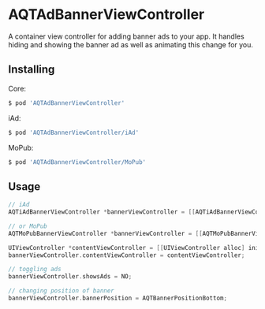# AQTAdBannerViewController
A container view controller for adding banner ads to your app. It handles hiding and showing the banner ad as well as animating this change for you.

## Installing
Core:
```bash
$ pod 'AQTAdBannerViewController'
```  
iAd:
```bash
$ pod 'AQTAdBannerViewController/iAd'
```
  
MoPub:
```bash
$ pod 'AQTAdBannerViewController/MoPub'
```
  
## Usage

```objective-c
// iAd
AQTiAdBannerViewController *bannerViewController = [[AQTiAdBannerViewController alloc] init];

// or MoPub
AQTMoPubBannerViewController *bannerViewController = [[AQTMoPubBannerViewController alloc] initWithAdUnitID:@"<your ad unit id>"];

UIViewController *contentViewController = [[UIViewController alloc] init];
bannerViewController.contentViewController = contentViewController;

// toggling ads
bannerViewController.showsAds = NO;

// changing position of banner
bannerViewController.bannerPosition = AQTBannerPositionBottom;
```
